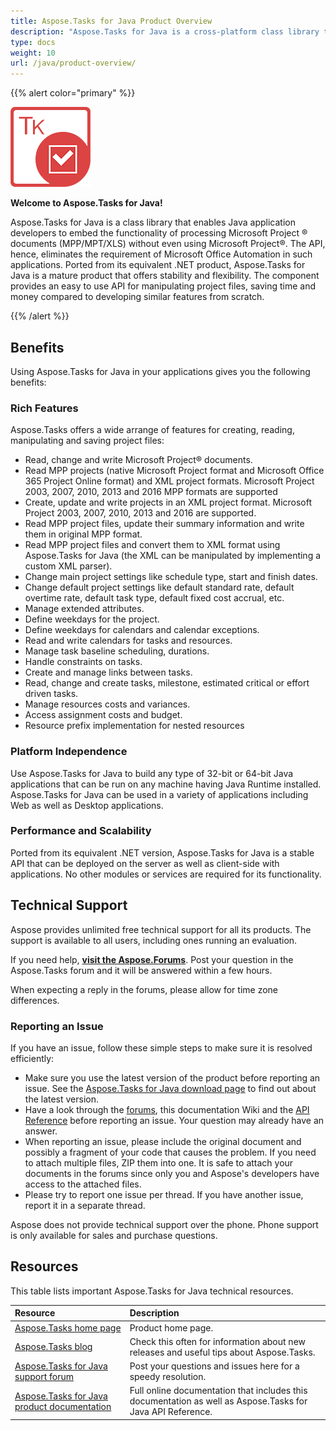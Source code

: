```yaml
---
title: Aspose.Tasks for Java Product Overview
description: "Aspose.Tasks for Java is a cross-platform class library that enables Java applications to read, edit, save and convert Microsoft Project MPP/XML and Primavera XER/P6 XML files without using Microsoft Project or Oracle Primavera software."
type: docs
weight: 10
url: /java/product-overview/
---
```


{{% alert color="primary" %}}

![Aspose.Tasks for Java logo](product-overview_1.png)

**Welcome to Aspose.Tasks for Java!**

Aspose.Tasks for Java is a class library that enables Java application developers to embed the functionality of processing Microsoft Project ® documents (MPP/MPT/XLS) without even using Microsoft Project®. The API, hence, eliminates the requirement of Microsoft Office Automation in such applications. Ported from its equivalent .NET product, Aspose.Tasks for Java is a mature product that offers stability and flexibility. The component provides an easy to use API for manipulating project files, saving time and money compared to developing similar features from scratch.

{{% /alert %}}

## **Benefits**
Using Aspose.Tasks for Java in your applications gives you the following benefits:

### **Rich Features**
Aspose.Tasks offers a wide arrange of features for creating, reading, manipulating and saving project files:

- Read, change and write Microsoft Project® documents.
- Read MPP projects (native Microsoft Project format and Microsoft Office 365 Project Online format) and XML project formats. Microsoft Project 2003, 2007, 2010, 2013 and 2016 MPP formats are supported
- Create, update and write projects in an XML project format. Microsoft Project 2003, 2007, 2010, 2013 and 2016 are supported.
- Read MPP project files, update their summary information and write them in original MPP format.
- Read MPP project files and convert them to XML format using Aspose.Tasks for Java (the XML can be manipulated by implementing a custom XML parser).
- Change main project settings like schedule type, start and finish dates.
- Change default project settings like default standard rate, default overtime rate, default task type, default fixed cost accrual, etc.
- Manage extended attributes.
- Define weekdays for the project.
- Define weekdays for calendars and calendar exceptions.
- Read and write calendars for tasks and resources.
- Manage task baseline scheduling, durations.
- Handle constraints on tasks.
- Create and manage links between tasks.
- Read, change and create tasks, milestone, estimated critical or effort driven tasks.
- Manage resources costs and variances.
- Access assignment costs and budget.
- Resource prefix implementation for nested resources

### **Platform Independence**
Use Aspose.Tasks for Java to build any type of 32-bit or 64-bit Java applications that can be run on any machine having Java Runtime installed. Aspose.Tasks for Java can be used in a variety of applications including Web as well as Desktop applications.

### **Performance and Scalability**
Ported from its equivalent .NET version, Aspose.Tasks for Java is a stable API that can be deployed on the server as well as client-side with applications. No other modules or services are required for its functionality.

## **Technical Support**
Aspose provides unlimited free technical support for all its products. The support is available to all users, including ones running an evaluation.

If you need help, [**visit the Aspose.Forums**](https://forum.aspose.com/). Post your question in the Aspose.Tasks forum and it will be answered within a few hours.

When expecting a reply in the forums, please allow for time zone differences.

### **Reporting an Issue**
If you have an issue, follow these simple steps to make sure it is resolved efficiently:

- Make sure you use the latest version of the product before reporting an issue. See the [Aspose.Tasks for Java download page](https://downloads.aspose.com/tasks/java) to find out about the latest version.
- Have a look through the [forums](https://forum.aspose.com/), this documentation Wiki and the [API Reference](https://apireference.aspose.com/tasks/java) before reporting an issue. Your question may already have an answer.
- When reporting an issue, please include the original document and possibly a fragment of your code that causes the problem. If you need to attach multiple files, ZIP them into one. It is safe to attach your documents in the forums since only you and Aspose's developers have access to the attached files.
- Please try to report one issue per thread. If you have another issue, report it in a separate thread.

Aspose does not provide technical support over the phone. Phone support is only available for sales and purchase questions.
## **Resources**
This table lists important Aspose.Tasks for Java technical resources.

|**Resource**|**Description**|
| :- | :- |
|[Aspose.Tasks home page](https://products.aspose.com/tasks/java)|Product home page.|
|[Aspose.Tasks blog](https://blog.aspose.com/category/tasks/)|Check this often for information about new releases and useful tips about Aspose.Tasks.|
|[Aspose.Tasks for Java support forum](https://forum.aspose.com/c/tasks/15)|Post your questions and issues here for a speedy resolution.|
|[Aspose.Tasks for Java product documentation](/tasks/java/)|Full online documentation that includes this documentation as well as Aspose.Tasks for Java API Reference.|

